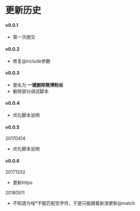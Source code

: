# 更新历史

#### v0.0.1

- 第一次提交

#### v0.0.2

- 修复@include参数

#### v0.0.3

- 更名为 **一键删除微博粉丝**
- 删除部分调试脚本

#### v0.0.4

- 优化脚本说明

#### v0.0.5

20170414

- 优化脚本说明

#### v0.0.6

20171202

- 更新https

20180511

- 不知道为啥*不能匹配空字符，于是只能跟着新浪更新@match
